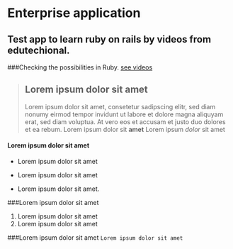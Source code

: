 Enterprise application
=======================
Test app to learn ruby on rails by videos from edutechional.
------------------------------------------------------------

###Checking the possibilities in Ruby.
[see videos](https://www.youtube.com/watch?v=_gknWWa2OF0&list=PLgYiyoyNPrv-j6vFyXP8mgRyvpRqFkjb8&index=5)

>## Lorem ipsum dolor sit amet
> Lorem ipsum dolor sit amet, consetetur sadipscing elitr, sed diam nonumy eirmod tempor invidunt ut labore et dolore magna aliquyam erat, sed diam voluptua. At vero eos et accusam et justo duo dolores et ea rebum.
> Lorem ipsum dolor sit **amet**
> Lorem ipsum *dolor* sit amet
 
#### Lorem ipsum dolor sit amet
* Lorem ipsum dolor sit amet
+ Lorem ipsum dolor sit amet
- Lorem ipsum dolor sit amet.

###Lorem ipsum dolor sit amet
1. Lorem ipsum dolor sit amet
2. Lorem ipsum dolor sit amet

###Lorem ipsum dolor sit amet
 `Lorem ipsum dolor sit amet`
 
 